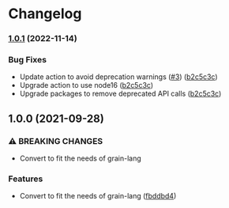 # Changelog

### [1.0.1](https://www.github.com/grain-lang/workflow-dispatch-action/compare/v1.0.0...v1.0.1) (2022-11-14)


### Bug Fixes

* Update action to avoid deprecation warnings ([#3](https://www.github.com/grain-lang/workflow-dispatch-action/issues/3)) ([b2c5c3c](https://www.github.com/grain-lang/workflow-dispatch-action/commit/b2c5c3ce735b7d4555dfeaf3b739881f0bf8a08d))
* Upgrade action to use node16 ([b2c5c3c](https://www.github.com/grain-lang/workflow-dispatch-action/commit/b2c5c3ce735b7d4555dfeaf3b739881f0bf8a08d))
* Upgrade packages to remove deprecated API calls ([b2c5c3c](https://www.github.com/grain-lang/workflow-dispatch-action/commit/b2c5c3ce735b7d4555dfeaf3b739881f0bf8a08d))

## 1.0.0 (2021-09-28)


### ⚠ BREAKING CHANGES

* Convert to fit the needs of grain-lang

### Features

* Convert to fit the needs of grain-lang ([fbddbd4](https://www.github.com/grain-lang/workflow-dispatch-action/commit/fbddbd4927fb4d493ab35bc42ec9504088957e40))
